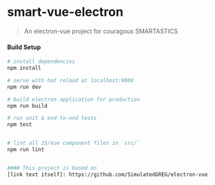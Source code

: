 # smart-vue-electron

> An electron-vue project for couragous SMARTASTICS

#### Build Setup

``` bash
# install dependencies
npm install

# serve with hot reload at localhost:9080
npm run dev

# build electron application for production
npm run build

# run unit & end-to-end tests
npm test


# lint all JS/Vue component files in `src/`
npm run lint


#### This project is based on 
[link text itself]: https://github.com/SimulatedGREG/electron-vue